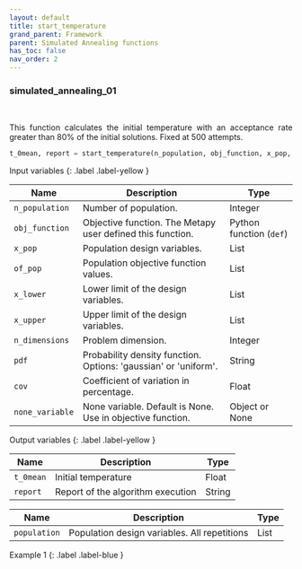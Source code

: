 ```yaml
---
layout: default
title: start_temperature
grand_parent: Framework
parent: Simulated Annealing functions
has_toc: false
nav_order: 2
---
```


<!--Don't delete ths script-->
<script src = "https://polyfill.io/v3/polyfill.min.js?features=es6"></script>
<script id = "MathJax-script" async src="https://cdn.jsdelivr.net/npm/mathjax@3/es5/tex-mml-chtml.js"></script>
<!--Don't delete ths script-->

<h3>simulated_annealing_01</h3>

<br>

<p align = "justify">
This function calculates the initial temperature with an acceptance rate greater than 80% of the initial solutions. Fixed at 500 attempts.
</p>

```python
t_0mean, report = start_temperature(n_population, obj_function, x_pop, of_pop, x_lower, x_upper, n_dimensions, pdf, cov, none_variable = None)
```

Input variables
{: .label .label-yellow }

<table style="width:100%">
    <thead>
        <tr>
            <th>Name</th>
            <th>Description</th>
            <th>Type</th>
        </tr>
    </thead>
    <tr>
        <td><code>n_population</code></td>
        <td>Number of population.</td>
        <td>Integer</td>
    </tr>
    <tr>
        <td><code>obj_function</code></td>
        <td>Objective function. The Metapy user defined this function.</td>
        <td>Python function (<code>def</code>)</td>
    </tr>
    <tr>
        <td><code>x_pop</code></td>
        <td>Population design variables.</td>
        <td>List</td>
    </tr>
    <tr>
        <td><code>of_pop</code></td>
        <td>Population objective function values.</td>
        <td>List</td>
    </tr>
    <tr>
        <td><code>x_lower</code></td>
        <td>Lower limit of the design variables.</td>
        <td>List</td>
    </tr>
    <tr>
        <td><code>x_upper</code></td>
        <td>Upper limit of the design variables.</td>
        <td>List</td>
    </tr>
    <tr>
        <td><code>n_dimensions</code></td>
        <td>Problem dimension.</td>
        <td>Integer</td>
    </tr>
    <tr>
        <td><code>pdf</code></td>
        <td>Probability density function. Options: 'gaussian' or 'uniform'.</td>
        <td>String</td>
    </tr>
    <tr>
        <td><code>cov</code></td>
        <td>Coefficient of variation in percentage.</td>
        <td>Float</td>
    </tr>
    <tr>
        <td><code>none_variable</code></td>
        <td>None variable. Default is None. Use in objective function.</td>
        <td>Object or None</td>
    </tr>
</table>

Output variables
{: .label .label-yellow }

<table style = "width:100%">
    <thead>
      <tr>
        <th>Name</th>
        <th>Description</th>
        <th>Type</th>
      </tr>
    </thead>
    <tr>
        <td><code>t_0mean</code></td>
        <td>Initial temperature</td>
        <td>Float</td>
    </tr>  
    <tr>
        <td><code>report</code></td>
        <td>Report of the algorithm execution</td>
        <td>String</td>
    </tr>  
</table>

<table style = "width:100%">
    <thead>
      <tr>
        <th>Name</th>
        <th>Description</th>
        <th>Type</th>
      </tr>
    </thead>
    <tr>
        <td><code>population</code></td>
        <td>Population design variables. All repetitions</td>
        <td>List</td>
    </tr>
</table>

Example 1
{: .label .label-blue }

<p align = "justify">
    <i>    
    </i>
</p>

```python

```

```bash

```
